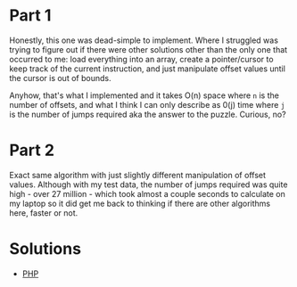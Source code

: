 # Part 1

Honestly, this one was dead-simple to implement. Where I struggled was trying to figure out if there were other
solutions other than the only one that occurred to me: load everything into an array, create a pointer/cursor to keep
track of the current instruction, and just manipulate offset values until the cursor is out of bounds.

Anyhow, that's what I implemented and it takes O(n) space where `n` is the number of offsets, and what I think I can only
describe as 0(j) time where `j` is the number of jumps required aka the answer to the puzzle. Curious, no?

# Part 2

Exact same algorithm with just slightly different manipulation of offset values. Although with my test data, the number
of jumps required was quite high - over 27 million - which took almost a couple seconds to calculate on my laptop so it
did get me back to thinking if there are other algorithms here, faster or not.

# Solutions

- [PHP](../../src/Solution/Day05Solution.php)